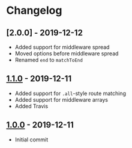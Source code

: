 # Changelog

## [2.0.0] - 2019-12-12

- Added support for middleware spread
- Moved options before middleware spread
- Renamed `end` to `matchToEnd`

## [1.1.0] - 2019-12-11

- Added support for `.all`-style route matching
- Added support for middleware arrays
- Added Travis

## [1.0.0] - 2019-12-11

- Initial commit

[1.1.0]: https://github.com/mhassan1/express-not/compare/v1.0.0...v1.1.0
[1.0.0]: https://github.com/mhassan1/express-not/compare/25317577...v1.0.0
